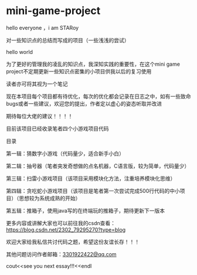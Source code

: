 # mini-game-project

hello everyone ，i am STARoy

对一些知识点的总结而写成的项目（一些浅浅的尝试）

hello world

为了更好的管理我的凌乱的知识点，我深知实践的重要性，在这个mini game project不定期更新一些知识点密集的小项目供我以后的复习使用

读者亦可将其视为一个笔记

现在本项目每个项目都有待优化，每次的优化都会记录在日志之中，如有一些致命bugs或者一些建议，欢迎您的提出，作者定以虚心的姿态听取并改进

期待每位大佬的建议！！！！

目前该项目已经收录笔者四个小游戏项目代码

目录

第一辑：猜数字小游戏（代码量少，适合新手小白）

第二辑：抽号器（笔者突发奇想做的点名机器，C语言版，较为简单，代码量少）

第三辑：扫雷小游戏项目（该项目采用模块化方法，注重培养模块化思维）

第四辑：贪吃蛇小游戏项目（该项目是笔者第一次尝试完成500行代码的中小项目）（思想较为系统成熟的开始）

第五辑：推箱子，使用java写的在终端玩的推箱子，期待更新下一版本

更多内容或讲解大家也可以前往我的csdn查看：https://blog.csdn.net/2302_79295270?type=blog

欢迎大家给我私信共讨代码之题，希望这份友谊长存！！！

其他问题访问作者邮箱：3301922422@qq.com

cout<<see you next essay!!!<<endl

